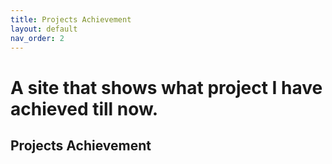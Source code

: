```yaml
---
title: Projects Achievement
layout: default
nav_order: 2
---
```


# A site that shows what project I have achieved till now.

## Projects Achievement

